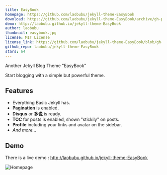 ```yaml
---
title: EasyBook
homepage: https://github.com/laobubu/jekyll-theme-EasyBook
download: https://github.com/laobubu/jekyll-theme-EasyBook/archive/gh-pages.zip
demo: http://laobubu.github.io/jekyll-theme-EasyBook
author: laobubu
thumbnail: easybook.jpg
license: MIT License
license_link: https://github.com/laobubu/jekyll-theme-EasyBook/blob/gh-pages/LICENSE
github_repo: laobubu/jekyll-theme-EasyBook
stars: 64
---
```


Another Jekyll Blog Theme "EasyBook"

Start blogging with a simple but powerful theme.

## Features

- Everything Basic Jekyll has.
- **Pagination** is enabled.
- **Disqus** or **多说** is ready.
- **TOC** for posts is enabled, shown "stickily" on posts.
- **Profile** including your links and avatar on the sidebar.
- *And more...*

## Demo

There is a live demo : http://laobubu.github.io/jekyll-theme-EasyBook

![Homepage](https://ooo.0o0.ooo/2016/02/11/56bc997c65daf.jpg)
